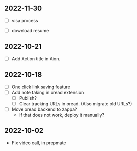 ## 2022-11-30
- [ ] visa process
- [ ] download resume


## 2022-10-21
- [ ] Add Action title in Aion. 

## 2022-10-18
- [ ] One click link saving feature
- [ ] Add note taking in oread extension
  - [ ] Publish?
  - [ ] Clear tracking URLs in oread. (Also migrate old URLs?)
- [ ] Move oread backend to zappa?
  - If that does not work, deploy it manually?

## 2022-10-02

- Fix video call, in prepmate
